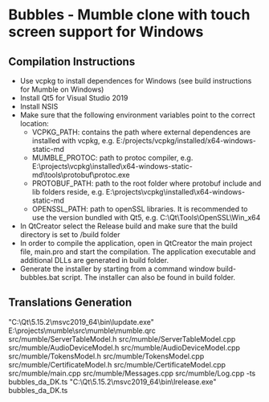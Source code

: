 Bubbles - Mumble clone with touch screen support for Windows
=======================================

## Compilation Instructions

- Use vcpkg to install dependences for Windows (see build instructions for Mumble on Windows)
- Install Qt5 for Visual Studio 2019
- Install NSIS
- Make sure that the following environment variables point to the correct location:
    * VCPKG_PATH: contains the path where external dependences are installed with vcpkg, e.g. E:/projects/vcpkg/installed/x64-windows-static-md
    * MUMBLE_PROTOC: path to protoc compiler, e.g. E:\projects\vcpkg\installed\x64-windows-static-md\tools\protobuf\protoc.exe
    * PROTOBUF_PATH: path to the root folder where protobuf include and lib folders reside, e.g. E:\projects\vcpkg\installed\x64-windows-static-md
    * OPENSSL_PATH: path to openSSL libraries. It is recommended to use the version bundled with Qt5, e.g. C:\Qt\Tools\OpenSSL\Win_x64
- In QtCreator select the Release build and make sure that the build directory is set to <root>/build folder
- In order to compile the application, open in QtCreator the main project file, main.pro and start the compilation. The application executable and additional DLLs are generated in build folder.
- Generate the installer by starting from a command window build-bubbles.bat script. The installer can also be found in build folder.


## Translations Generation

"C:\Qt\5.15.2\msvc2019_64\bin\lupdate.exe" E:\projects\mumble\src\mumble\mumble.qrc src/mumble/ServerTableModel.h src/mumble/ServerTableModel.cpp src/mumble/AudioDeviceModel.h src/mumble/AudioDeviceModel.cpp src/mumble/TokensModel.h src/mumble/TokensModel.cpp src/mumble/CertificateModel.h src/mumble/CertificateModel.cpp src/mumble/main.cpp src/mumble/Messages.cpp src/mumble/Log.cpp -ts bubbles_da_DK.ts
"C:\Qt\5.15.2\msvc2019_64\bin\lrelease.exe" bubbles_da_DK.ts